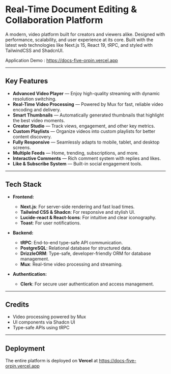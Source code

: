 # Real-Time Document Editing & Collaboration Platform

A modern, video platform built for creators and viewers alike. Designed with performance, scalability, and user experience at its core. Built with the latest web technologies like Next.js 15, React 19, tRPC, and styled with TailwindCSS and ShadcnUI.

Application Demo :  https://docs-five-orpin.vercel.app

---

## Key Features

- **Advanced Video Player** — Enjoy high-quality streaming with dynamic resolution switching.
- **Real-Time Video Processing** — Powered by Mux for fast, reliable video encoding and delivery.
- **Smart Thumbnails** — Automatically generated thumbnails that highlight the best video moments.
- **Creator Studio** — Track views, engagement, and other key metrics.
- **Custom Playlists** — Organize videos into custom playlists for better content discovery.
- **Fully Responsive** — Seamlessly adapts to mobile, tablet, and desktop screens.
- **Multiple Feeds** — Home, trending, subscriptions, and more.
- **Interactive Comments** — Rich comment system with replies and likes.
- **Like & Subscribe System** — Built-in social engagement tools.

---

## Tech Stack

- **Frontend:**  
  - **Next.js**: For server-side rendering and fast load times.  
  - **Tailwind CSS & Shadcn**: For responsive and stylish UI.  
  - **Lucide-react & React-Icons**: For intuitive and clear iconography.  
  - **Toast**: For user notifications.  

- **Backend:**  
  - **tRPC**: End-to-end type-safe API communication.
  - **PostgreSQL**:  Relational database for structured data.
  - **DrizzleORM**: Type-safe, developer-friendly ORM for database management.
  - **Mux**: Real-time video processing and streaming.

- **Authentication:**  
  - **Clerk**: For secure user authentication and access management.

---

## Credits

- Video processing powered by Mux
- UI components via Shadcn UI
- Type-safe APIs using tRPC

---

## Deployment

The entire platform is deployed on **Vercel** at  https://docs-five-orpin.vercel.app

